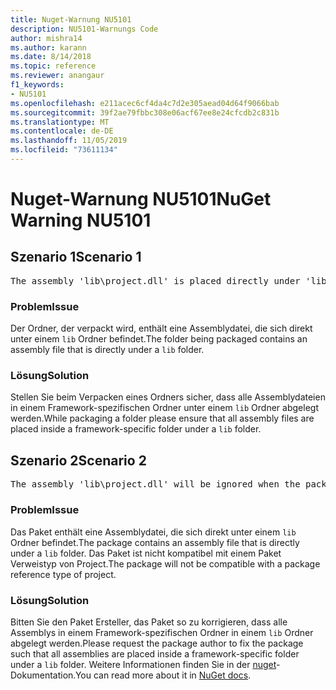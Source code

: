 ```yaml
---
title: Nuget-Warnung NU5101
description: NU5101-Warnungs Code
author: mishra14
ms.author: karann
ms.date: 8/14/2018
ms.topic: reference
ms.reviewer: anangaur
f1_keywords:
- NU5101
ms.openlocfilehash: e211acec6cf4da4c7d2e305aead04d64f9066bab
ms.sourcegitcommit: 39f2ae79fbbc308e06acf67ee8e24cfcdb2c831b
ms.translationtype: MT
ms.contentlocale: de-DE
ms.lasthandoff: 11/05/2019
ms.locfileid: "73611134"
---
```

# <a name="nuget-warning-nu5101"></a><span data-ttu-id="2415e-103">Nuget-Warnung NU5101</span><span class="sxs-lookup"><span data-stu-id="2415e-103">NuGet Warning NU5101</span></span>

## <a name="scenario-1"></a><span data-ttu-id="2415e-104">Szenario 1</span><span class="sxs-lookup"><span data-stu-id="2415e-104">Scenario 1</span></span>
<pre>The assembly 'lib\project.dll' is placed directly under 'lib' folder. It is recommended that assemblies be placed inside a framework-specific folder. Move it into a framework-specific folder.</pre>

### <a name="issue"></a><span data-ttu-id="2415e-105">Problem</span><span class="sxs-lookup"><span data-stu-id="2415e-105">Issue</span></span>

<span data-ttu-id="2415e-106">Der Ordner, der verpackt wird, enthält eine Assemblydatei, die sich direkt unter einem `lib` Ordner befindet.</span><span class="sxs-lookup"><span data-stu-id="2415e-106">The folder being packaged contains an assembly file that is directly under a `lib` folder.</span></span>


### <a name="solution"></a><span data-ttu-id="2415e-107">Lösung</span><span class="sxs-lookup"><span data-stu-id="2415e-107">Solution</span></span>

<span data-ttu-id="2415e-108">Stellen Sie beim Verpacken eines Ordners sicher, dass alle Assemblydateien in einem Framework-spezifischen Ordner unter einem `lib` Ordner abgelegt werden.</span><span class="sxs-lookup"><span data-stu-id="2415e-108">While packaging a folder please ensure that all assembly files are placed inside a framework-specific folder under a `lib` folder.</span></span>


## <a name="scenario-2"></a><span data-ttu-id="2415e-109">Szenario 2</span><span class="sxs-lookup"><span data-stu-id="2415e-109">Scenario 2</span></span>
<pre>The assembly 'lib\project.dll' will be ignored when the package is installed after the migration.</pre>

### <a name="issue"></a><span data-ttu-id="2415e-110">Problem</span><span class="sxs-lookup"><span data-stu-id="2415e-110">Issue</span></span>

<span data-ttu-id="2415e-111">Das Paket enthält eine Assemblydatei, die sich direkt unter einem `lib` Ordner befindet.</span><span class="sxs-lookup"><span data-stu-id="2415e-111">The package contains an assembly file that is directly under a `lib` folder.</span></span> <span data-ttu-id="2415e-112">Das Paket ist nicht kompatibel mit einem Paket Verweistyp von Project.</span><span class="sxs-lookup"><span data-stu-id="2415e-112">The package will not be compatible with a package reference type of project.</span></span>


### <a name="solution"></a><span data-ttu-id="2415e-113">Lösung</span><span class="sxs-lookup"><span data-stu-id="2415e-113">Solution</span></span>

<span data-ttu-id="2415e-114">Bitten Sie den Paket Ersteller, das Paket so zu korrigieren, dass alle Assemblys in einem Framework-spezifischen Ordner in einem `lib` Ordner abgelegt werden.</span><span class="sxs-lookup"><span data-stu-id="2415e-114">Please request the package author to fix the package such that all assemblies are placed inside a framework-specific folder under a `lib` folder.</span></span> <span data-ttu-id="2415e-115">Weitere Informationen finden Sie in der [nuget](https://docs.microsoft.com/nuget/consume-packages/migrate-packages-config-to-package-reference)-Dokumentation.</span><span class="sxs-lookup"><span data-stu-id="2415e-115">You can read more about it in [NuGet docs](https://docs.microsoft.com/nuget/consume-packages/migrate-packages-config-to-package-reference).</span></span>


